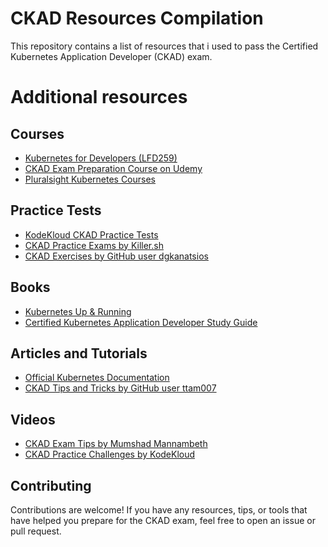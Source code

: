 # CKAD Resources Compilation

This repository contains a list of resources that i used to pass the Certified Kubernetes Application Developer (CKAD) exam.


# Additional resources
## Courses

- [Kubernetes for Developers (LFD259)](https://training.linuxfoundation.org/training/kubernetes-for-developers/)
- [CKAD Exam Preparation Course on Udemy](https://www.udemy.com/course/certified-kubernetes-application-developer/)
- [Pluralsight Kubernetes Courses](https://www.pluralsight.com/paths/kubernetes)

## Practice Tests

- [KodeKloud CKAD Practice Tests](https://kodekloud.com/p/certified-kubernetes-application-developer-ckad/)
- [CKAD Practice Exams by Killer.sh](https://killer.sh/ckad)
- [CKAD Exercises by GitHub user dgkanatsios](https://github.com/dgkanatsios/CKAD-exercises)

## Books

- [Kubernetes Up & Running](http://shop.oreilly.com/product/0636920043874.do)
- [Certified Kubernetes Application Developer Study Guide](https://www.wiley.com/en-us/Certified+Kubernetes+Application+Developer+Study+Guide-p-9781119553948)

## Articles and Tutorials

- [Official Kubernetes Documentation](https://kubernetes.io/docs/)
- [CKAD Tips and Tricks by GitHub user ttam007](https://github.com/ttam007/kubernetes-practice/blob/master/README.md)

## Videos

- [CKAD Exam Tips by Mumshad Mannambeth](https://www.youtube.com/watch?v=3c-iBn73dDE)
- [CKAD Practice Challenges by KodeKloud](https://www.youtube.com/playlist?list=PLH2kbT6zU1kTYZbqZ9IUHcu6Px5fRZTdC)

## Contributing

Contributions are welcome! If you have any resources, tips, or tools that have helped you prepare for the CKAD exam, feel free to open an issue or pull request.


